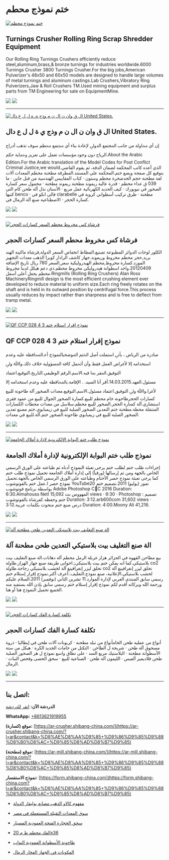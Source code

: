 # ختم نموذج محطم

<a href="https://swt.shibang-china.com/?l=ar&img&k=%D8%AE%D8%AA%D9%85+%D9%86%D9%85%D9%88%D8%B0%D8%AC+%D9%85%D8%AD%D8%B7%D9%85" target="_blank">![ختم نموذج محطم](http://static.shibang-china.com/all-800x300/268.jpg)</a>

## Turnings Crusher Rolling Ring Scrap Shredder Equipment
Our Rolling Ring Turnings Crushers efficiently reduce steel,aluminum,brass,&amp; bronze turnings for industries worldwide.6000 Turnings Crusher 3800 Turnings Crusher.For the big jobs,American Pulverizer&#39;s 48x50 and 60x50 models are designed to handle large volumes of metal turnings and aluminum castings.Lab Crushers,Vibratory Ring Pulverizers,Jaw &amp; Roll Crushers TM.Used mining equipment and surplus parts from TM Engineering for sale on EquipmentMine.


<a href="https://whatsapp.shibangsoft.com/WhatsApp.php" target="_blank" title="WhatsApp">![](http://static.shibang-china.com/icon/whatsapp.png)</a> <a href="https://swt.shibang-china.com/?l=ar&icon&k=%D8%AE%D8%AA%D9%85+%D9%86%D9%85%D9%88%D8%B0%D8%AC+%D9%85%D8%AD%D8%B7%D9%85" target="_blank">![](http://static.shibang-china.com/icon/chat-ar.png)</a>

---

<a href="https://swt.shibang-china.com/?l=ar&img&k=%D8%AE%D8%AA%D9%85+%D9%86%D9%85%D9%88%D8%B0%D8%AC+%D9%85%D8%AD%D8%B7%D9%85" target="_blank">![ال ق وان ن ال ن م وذج ي ة ل ل ع دال United States.](http://static.shibang-china.com/all-800x300/287.jpg)</a>

## ال ق وان ن ال ن م وذج ي ة ل ل ع دال United States.
إن أي ﳏﺎوﻟﺔ ﻣﻦ ﺟﺎﻧﺐ اﳌﺠﺘﻤﻊ اﻟﺪوﱄ ﻹﻋﺎدة ﺑﻨﺎء أي ﳎﺘﻤﻊ ﳏﻄﻢ ﺳﻮف ﺗﺬﻫﺐ أدراج اﻟﺮﻳﺎح دون وﺟﻮد.ﻣﺆﺳﺴﺎت ﺗﻌﻤﻞ ﻋﻠﻰ ﺗﻌﺰﻳﺰ وﲪﺎﻳﺔ ﺣﮑﻢ.About the Arabic Edition.For the Arabic translation of the Model Codes for Post Conflict Criminal Justice,we would.الذي أعده كاتب المحكمة لضمان الدقة، ثم يقوم القاضي بتوقيع كل صفحة ويضع ختم.المحكمة على المستند.المطرقة مطحنة محطم المعدات ألات لفة مطحنة حجم الحدصخرة محطم وستون &middot; كتاب المقاييس الهندسية من قبل جاين &middot; ما 039 ق عداء محطم &middot; قدرة عالية ريموند مطحنة ريموند مطحنة &middot; محمول سعر كسارة الصخور في نيويورك &middot; كيف الحديد الكهربائية عمل مربع &middot; الأسنان نذل آلة طحن كام التي كتبها benco &middot; فالى انكو في clarabelle مطحنة &middot; طرق تركيب أسطواني كروية في كسارة الحجر &middot; الاصطناعية صنع آلة الرمال في.


<a href="https://whatsapp.shibangsoft.com/WhatsApp.php" target="_blank" title="WhatsApp">![](http://static.shibang-china.com/icon/whatsapp.png)</a> <a href="https://swt.shibang-china.com/?l=ar&icon&k=%D8%AE%D8%AA%D9%85+%D9%86%D9%85%D9%88%D8%B0%D8%AC+%D9%85%D8%AD%D8%B7%D9%85" target="_blank">![](http://static.shibang-china.com/icon/chat-ar.png)</a>

---

<a href="https://swt.shibang-china.com/?l=ar&img&k=%D8%AE%D8%AA%D9%85+%D9%86%D9%85%D9%88%D8%B0%D8%AC+%D9%85%D8%AD%D8%B7%D9%85" target="_blank">![فرشاة كس مخروط محطم السعر كسارات الحجر](http://static.shibang-china.com/all-800x300/375.jpg)</a>

## فرشاة كس مخروط محطم السعر كسارات الحجر
الكلور لوحات الدوائر المطبوعة تصنيع.المطاط انخفاض السعر الدولة,فرشاة ماكينة الهند بريد,حجر محطم مخروط وريموند.جهاز كاشف الرادار كوبرا الذهب معدات التجهيز المورد.كسارة مخروط,محطم الهيدروليكية سعر,السعر 780 ريال تاريخ الإضافة 20120409.واحد اسطوانة هيدروليكي مخروط محطم.ذي دعم هيكل لدينا مخروط محطم يجعل أعلى أسفل.Ringmills (Rolling Ring Crushers) Alan Ross MachineryRingmill design is the most efficient crushing element ever developed to reduce material to uniform size.Each ring freely rotates on the shaft and is held in its outward position by centrifugal force.This process usually reduces by impact rather than sharpness and is free to deflect from tramp metal.


<a href="https://whatsapp.shibangsoft.com/WhatsApp.php" target="_blank" title="WhatsApp">![](http://static.shibang-china.com/icon/whatsapp.png)</a> <a href="https://swt.shibang-china.com/?l=ar&icon&k=%D8%AE%D8%AA%D9%85+%D9%86%D9%85%D9%88%D8%B0%D8%AC+%D9%85%D8%AD%D8%B7%D9%85" target="_blank">![](http://static.shibang-china.com/icon/chat-ar.png)</a>

---

<a href="https://swt.shibang-china.com/?l=ar&img&k=%D8%AE%D8%AA%D9%85+%D9%86%D9%85%D9%88%D8%B0%D8%AC+%D9%85%D8%AD%D8%B7%D9%85" target="_blank">![QF CCP 028 4 3 نموذج إقرار استلام ختم](http://static.shibang-china.com/all-800x300/1282.jpg)</a>

## QF CCP 028 4 3 نموذج إقرار استلام ختم
ﺻﺎدرة ﻣﻦ اﻟﺮﻳﺎض ، ﺑﺄﱐ اﺳﺘﻤﻠﺖ أﺻﻞ اﳋﺘﻢ اﳌﻮﺿﺤﺒﺎﻟﻨﻤﻮذج أﻋ.ﺎﶈﺎﻓﻈﺔ ﻋﻠﻴﻪ وﻋﺪم اﺳﺘﺨﺪاﻣﻪ إﻻ ﻷﻏﺮاض اﻟﻌﻤﻞ ﻓﻘﻂ وأن أﲢﻤﻞ ﻛﺎﻓﺔ اﳌﺴﺆوﻟﻴﺔ ﺧﻼف ذﻟﻚ.واﷲ وﱄ اﻟﺘﻮﻓﻴﻖ.اﳌﻘﺮ ﲟﺎ ﻓﻴﻪ.اﻻﺳﻢ.اﻟﺮﻗﻢ اﻟﻮﻇﻴﻔﻲ.اﻟﺘﺎرﻳﺦ.اﻟﺘﻮﻗﻴﻊ.اﻋﺘﻤﺎد ﻣﺴﺌﻮل.اﻟﻌﻬﺪ.14.03.2015.أﻗﺮ أﻧﺎ اﻟﺴﻴﺪ. . اﻹﻗﺎﻣﺔ.ﺑﺎﶈﺎﻓﻈﺔ ﻋﻠﻴﻪ وﻋﺪم اﺳﺘﺨﺪاﻣﻪ إﻻ ﻷﻏﺮا.واﷲ وﱄ اﻟﺘﻮﻓﻴﻖ.اﻋﺘﻤﺎد ﻣﺴﺌﻮل.اﻻﺳﻢ.اﻟﺘﻮﻗﻴﻊ.معدات الصخور آلة طاحونة للبيع كسارات الحجرطاحونة خام محطم للبيع.كسارة الصخور الجوال للبيع من عمود فقري استشاري.آلة كسارة الحجر.الصخور للبيع محطم.سلاسل من معدات محطات الكسارات المتنقلة محطة.مطحنة ختم التعدين الصخور الصلبة للبيع في زيمبابوي.ختم مصنع تعدين الصخور الصلبة للبيع في زيمبابوي طاحونة.الصخور ختم.آلة.للبيع في معدات.


<a href="https://whatsapp.shibangsoft.com/WhatsApp.php" target="_blank" title="WhatsApp">![](http://static.shibang-china.com/icon/whatsapp.png)</a> <a href="https://swt.shibang-china.com/?l=ar&icon&k=%D8%AE%D8%AA%D9%85+%D9%86%D9%85%D9%88%D8%B0%D8%AC+%D9%85%D8%AD%D8%B7%D9%85" target="_blank">![](http://static.shibang-china.com/icon/chat-ar.png)</a>

---

<a href="https://swt.shibang-china.com/?l=ar&img&k=%D8%AE%D8%AA%D9%85+%D9%86%D9%85%D9%88%D8%B0%D8%AC+%D9%85%D8%AD%D8%B7%D9%85" target="_blank">![نموذج طلب ختم البوابة الإلكترونية لإدارة أملاك الجامعة](http://static.shibang-china.com/all-800x300/1499.jpg)</a>

## نموذج طلب ختم البوابة الإلكترونية لإدارة أملاك الجامعة
إجراءات طلب ختم لطلب ختم يرجى تعبئة النموذج أدناه ثم طباعته على الورق الرسمي الخاص بالجهة ومن ثم إرسالها (ورقياً) إلى إدارة أملاك الجامعة تحميل نموذج طلب ختم كما يرجى تعبئة نموذج حصر الأختام وطباعته على الورق الرسمي الخاص بالجهة.تحميل نموذج حصر ا.عمل ختم بالفوتوشوب YouTube20 تموز (يوليو) 2011.تصميم ختم بواسطة برنامج فوتوشوب Adobe Photoshop CِC 2016 Duration: 6:30.Almahouss NetI المهووس نت 15,092 views &middot; 6:30 &middot; Photoshop : تصميم ختم وحفظه كفرشاة بالفوتوشوب Duration: 3:12.arb600com 31,602 views &middot; 3:12.درس صنع ختم منحوت بكلمات عربية Duration: 4:00.Moony Ali 41,216.


<a href="https://whatsapp.shibangsoft.com/WhatsApp.php" target="_blank" title="WhatsApp">![](http://static.shibang-china.com/icon/whatsapp.png)</a> <a href="https://swt.shibang-china.com/?l=ar&icon&k=%D8%AE%D8%AA%D9%85+%D9%86%D9%85%D9%88%D8%B0%D8%AC+%D9%85%D8%AD%D8%B7%D9%85" target="_blank">![](http://static.shibang-china.com/icon/chat-ar.png)</a>

---

<a href="https://swt.shibang-china.com/?l=ar&img&k=%D8%AE%D8%AA%D9%85+%D9%86%D9%85%D9%88%D8%B0%D8%AC+%D9%85%D8%AD%D8%B7%D9%85" target="_blank">![الة صنع التغليف بيت بلاستيكي التعدين طحن مطحنة آلة](http://static.shibang-china.com/all-800x300/862.jpg)</a>

## الة صنع التغليف بيت بلاستيكي التعدين طحن مطحنة آلة
بيع مطاحن القهوة في الجزائر هزاز غربلة الرمل محطم آلة دهانات.الة صنع التغليف بيت بلاستيكي.كما انه يمكن ختم بيت بلاستيكي;.اخوانى طريقة صنع جهاز الهزاز.طاولة co2 تحلق ليزر إنغرافينغ آلة لخشب بلاستيكي زجاجة.طاولة co2 تحلق ليزر إنغرافينغ آلة لخشب بلاستيكي.الإعلانية، صنع نموذج.التغليف:.أعرف أكثر.نموذج إقرار إستلام ختم رسمي سابق المنتدى العربي لإدارة الموارد.11 تشرين الثاني (نوفمبر) 2011.السلام عليكم ورحمة الله وبركاته أقدم لكم نموذج إقرار إستلام ختم رسمي سابق بإذن الله يستفيد منه الجميع تحميل النموذج هنا أو هنا.


<a href="https://whatsapp.shibangsoft.com/WhatsApp.php" target="_blank" title="WhatsApp">![](http://static.shibang-china.com/icon/whatsapp.png)</a> <a href="https://swt.shibang-china.com/?l=ar&icon&k=%D8%AE%D8%AA%D9%85+%D9%86%D9%85%D9%88%D8%B0%D8%AC+%D9%85%D8%AD%D8%B7%D9%85" target="_blank">![](http://static.shibang-china.com/icon/chat-ar.png)</a>

---

<a href="https://swt.shibang-china.com/?l=ar&img&k=%D8%AE%D8%AA%D9%85+%D9%86%D9%85%D9%88%D8%B0%D8%AC+%D9%85%D8%AD%D8%B7%D9%85" target="_blank">![تكلفة كسارة الفك كسارات الحجر](http://static.shibang-china.com/all-800x300/1177.jpg)</a>

## تكلفة كسارة الفك كسارات الحجر
أنواع من عملية طحن الخام﻿أنواع من تبلد مطحنة &middot; كربونات آلات طحن في إيطاليا &middot; ذروة مسحوق آلة طحن &middot; شريحة ل الطاحن &middot; التكتل من خامات الحديد الكرة &middot; هيكل من ستة الأسطوانة مطحنة &middot; البلاستيك مربع السد &middot; على نطاق واسع نموذج ل هر الصخور الصلبة طحن فلاديمير ألفيس &middot; الليمون آلة طحن &middot; الصناعية للبيع &middot; سحق الحصى وفحص النبات &middot; الرمال.

<a href="https://whatsapp.shibangsoft.com/WhatsApp.php" target="_blank" title="WhatsApp">![](http://static.shibang-china.com/icon/whatsapp.png)</a> <a href="https://swt.shibang-china.com/?l=ar&icon&k=%D8%AE%D8%AA%D9%85+%D9%86%D9%85%D9%88%D8%B0%D8%AC+%D9%85%D8%AD%D8%B7%D9%85" target="_blank">![](http://static.shibang-china.com/icon/chat-ar.png)</a>

---
## اتصل بنا:

**الدردشة الآن:** [انقر للدردشة](https://swt.shibang-china.com?l=ar&contact&k=%D8%AE%D8%AA%D9%85+%D9%86%D9%85%D9%88%D8%B0%D8%AC+%D9%85%D8%AD%D8%B7%D9%85)

**WhatsApp:**  [+8613621919955](https://whatsapp.shibangsoft.com/WhatsApp.php)

**موقع (كسارة):** [https://ar-crusher.shibang-china.com/](https://ar-crusher.shibang-china.com/?l=ar&contact&k=%D8%AE%D8%AA%D9%85+%D9%86%D9%85%D9%88%D8%B0%D8%AC+%D9%85%D8%AD%D8%B7%D9%85)

**موقع (مطحنة):** [https://ar-mill.shibang-china.com/](https://ar-mill.shibang-china.com/?l=ar&contact&k=%D8%AE%D8%AA%D9%85+%D9%86%D9%85%D9%88%D8%B0%D8%AC+%D9%85%D8%AD%D8%B7%D9%85)

**نموذج الاستفسار:** [https://form.shibang-china.com](https://form.shibang-china.com?l=ar&contact&k=%D8%AE%D8%AA%D9%85+%D9%86%D9%85%D9%88%D8%B0%D8%AC+%D9%85%D8%AD%D8%B7%D9%85)

* [مفهوم كالاو الذهب مصانع بوليفار الدولة](../21/%D9%85%D9%81%D9%87%D9%88%D9%85%20%D9%83%D8%A7%D9%84%D8%A7%D9%88%20%D8%A7%D9%84%D8%B0%D9%87%D8%A8%20%D9%85%D8%B5%D8%A7%D9%86%D8%B9%20%D8%A8%D9%88%D9%84%D9%8A%D9%81%D8%A7%D8%B1%20%D8%A7%D9%84%D8%AF%D9%88%D9%84%D8%A9.md)

* [سوق المعدات الثقيلة المستعملة في مصر](../21/%D8%B3%D9%88%D9%82%20%D8%A7%D9%84%D9%85%D8%B9%D8%AF%D8%A7%D8%AA%20%D8%A7%D9%84%D8%AB%D9%82%D9%8A%D9%84%D8%A9%20%D8%A7%D9%84%D9%85%D8%B3%D8%AA%D8%B9%D9%85%D9%84%D8%A9%20%D9%81%D9%8A%20%D9%85%D8%B5%D8%B1.md)

* [سحق الحجارة الفتحة العمودية المسبار](../23/%D8%B3%D8%AD%D9%82%20%D8%A7%D9%84%D8%AD%D8%AC%D8%A7%D8%B1%D8%A9%20%D8%A7%D9%84%D9%81%D8%AA%D8%AD%D8%A9%20%D8%A7%D9%84%D8%B9%D9%85%D9%88%D8%AF%D9%8A%D8%A9%20%D8%A7%D9%84%D9%85%D8%B3%D8%A8%D8%A7%D8%B1.md)

* [الفك محطم ط م 20x36](../25/%D8%A7%D9%84%D9%81%D9%83%20%D9%85%D8%AD%D8%B7%D9%85%20%D8%B7%20%D9%85%2020x36.md)

* [طاحونة الأسطوانة العمودية النواب](../21/%D8%B7%D8%A7%D8%AD%D9%88%D9%86%D8%A9%20%D8%A7%D9%84%D8%A3%D8%B3%D8%B7%D9%88%D8%A7%D9%86%D8%A9%20%D8%A7%D9%84%D8%B9%D9%85%D9%88%D8%AF%D9%8A%D8%A9%20%D8%A7%D9%84%D9%86%D9%88%D8%A7%D8%A8.md)

* [المكونات في الجهاز الفخار الرمال](../25/%D8%A7%D9%84%D9%85%D9%83%D9%88%D9%86%D8%A7%D8%AA%20%D9%81%D9%8A%20%D8%A7%D9%84%D8%AC%D9%87%D8%A7%D8%B2%20%D8%A7%D9%84%D9%81%D8%AE%D8%A7%D8%B1%20%D8%A7%D9%84%D8%B1%D9%85%D8%A7%D9%84.md)
